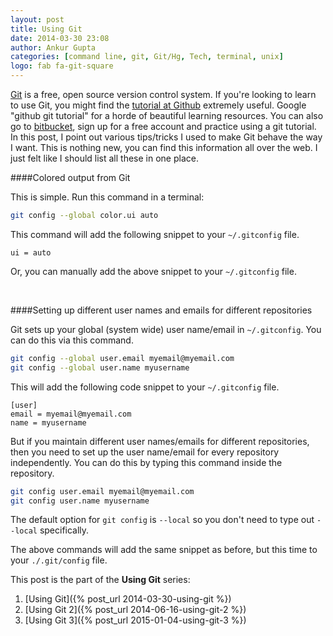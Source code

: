 ```yaml
---
layout: post
title: Using Git
date: 2014-03-30 23:08
author: Ankur Gupta
categories: [command line, git, Git/Hg, Tech, terminal, unix]
logo: fab fa-git-square
---
```


[Git](http://git-scm.com/) is a free, open source version control system. If you're
looking to learn to use Git, you might find the [tutorial at Github](https://try.github.io)
extremely useful. Google "github git tutorial" for a horde of beautiful learning resources.
You can also go to [bitbucket](http://bitbucket.org), sign up for a free account and
practice using a git tutorial. In this post, I point out various tips/tricks I used
to make Git behave the way I want. This is nothing new, you can find this information
all over the web. I just felt like I should list all these in one place.


####Colored output from Git

This is simple. Run this command in a terminal:

```bash
git config --global color.ui auto
```

This command will add the following snippet to your `~/.gitconfig` file.

```
ui = auto
```

Or, you can manually add the above snippet to your `~/.gitconfig` file.

<br/>

####Setting up different user names and emails for different repositories

Git sets up your global (system wide) user name/email in `~/.gitconfig`.
You can do this via this command.

```bash
git config --global user.email myemail@myemail.com
git config --global user.name myusername
```

This will add the following code snippet to your `~/.gitconfig` file.

```
[user]
email = myemail@myemail.com
name = myusername
```

But if you maintain different user names/emails for different repositories,
then you need to set up the user name/email for every repository independently.
You can do this by typing this command inside the repository.

```bash
git config user.email myemail@myemail.com
git config user.name myusername
```

The default option for `git config` is `--local` so you don't need to
type out `--local` specifically.

The above commands will add the same snippet as before, but this time to
your `./.git/config` file.

This post is the part of the **Using Git** series:

1. [Using Git]({% post_url 2014-03-30-using-git %})
2. [Using Git 2]({% post_url 2014-06-16-using-git-2 %})
3. [Using Git 3]({% post_url 2015-01-04-using-git-3 %})